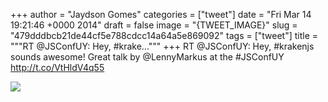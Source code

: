 
+++
author = "Jaydson Gomes"
categories = ["tweet"]
date = "Fri Mar 14 19:21:46 +0000 2014"
draft = false
image = "{TWEET_IMAGE}"
slug = "479dddbcb21de44cf5e788cdcc14a64a5e869092"
tags = ["tweet"]
title = """RT @JSConfUY: Hey, #krake..."""
+++
RT @JSConfUY: Hey, #krakenjs sounds awesome! Great talk by @LennyMarkus at the #JSConfUY http://t.co/VtHldV4q55

![](/images/tweet-media/444553994636365824-BitaMEzIQAAYoUA.jpg)